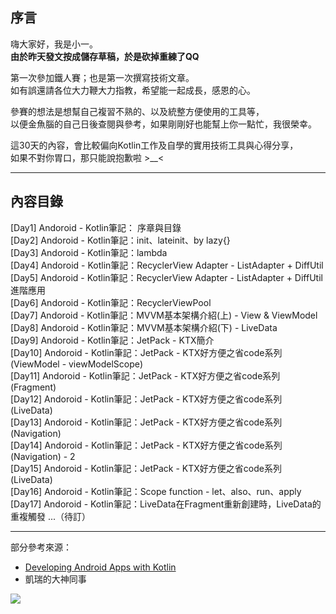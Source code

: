 ## 序言
嗨大家好，我是小一。  
**由於昨天發文按成儲存草稿，於是砍掉重練了QQ**  

第一次參加鐵人賽；也是第一次撰寫技術文章。  
如有誤還請各位大力鞭大力指教，希望能一起成長，感恩的心。  

參賽的想法是想幫自己複習不熟的、以及統整方便使用的工具等，  
以便金魚腦的自己日後查閱與參考，如果剛剛好也能幫上你一點忙，我很榮幸。  

這30天的內容，會比較偏向Kotlin工作及自學的實用技術工具與心得分享，  
如果不對你胃口，那只能說抱歉啦 >__<  


---
## 內容目錄
[Day1] Andoroid - Kotlin筆記： 序章與目錄  
[Day2] Andoroid - Kotlin筆記：init、lateinit、by lazy{}  
[Day3] Andoroid - Kotlin筆記：lambda  
[Day4] Andoroid - Kotlin筆記：RecyclerView Adapter - ListAdapter + DiffUtil  
[Day5] Andoroid - Kotlin筆記：RecyclerView Adapter - ListAdapter + DiffUtil 進階應用  
[Day6] Andoroid - Kotlin筆記：RecyclerViewPool  
[Day7] Andoroid - Kotlin筆記：MVVM基本架構介紹(上) - View & ViewModel  
[Day8] Andoroid - Kotlin筆記：MVVM基本架構介紹(下) - LiveData  
[Day9] Andoroid - Kotlin筆記：JetPack - KTX簡介  
[Day10] Andoroid - Kotlin筆記：JetPack - KTX好方便之省code系列 (ViewModel - viewModelScope)  
[Day11] Andoroid - Kotlin筆記：JetPack - KTX好方便之省code系列 (Fragment)  
[Day12] Andoroid - Kotlin筆記：JetPack - KTX好方便之省code系列 (LiveData)  
[Day13] Andoroid - Kotlin筆記：JetPack - KTX好方便之省code系列 (Navigation)  
[Day14] Andoroid - Kotlin筆記：JetPack - KTX好方便之省code系列 (Navigation) - 2  
[Day15] Andoroid - Kotlin筆記：JetPack - KTX好方便之省code系列 (LiveData)  
[Day16] Andoroid - Kotlin筆記：Scope function - let、also、run、apply  
[Day17] Andoroid - Kotlin筆記：LiveData在Fragment重新創建時，LiveData的重複觸發
...（待訂）
  
---
部分參考來源：
- [Developing Android Apps with Kotlin](https://classroom.udacity.com/courses/ud9012)
- 凱瑞的大神同事

![](https://402850431.github.io/3292789dc19fb57a79fb778083e1cc61.jpeg)

